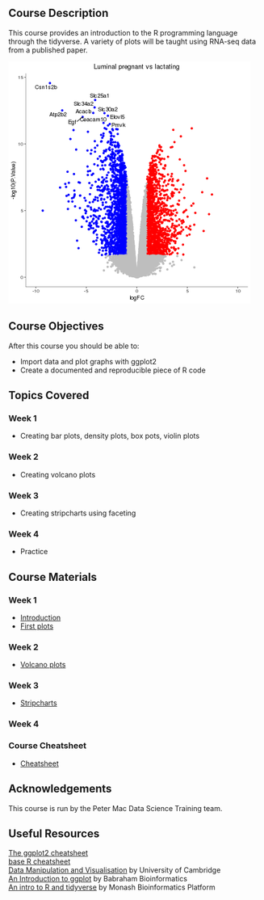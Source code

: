 ## Course Description
This course provides an introduction to the R programming language through the tidyverse. 
A variety of plots will be taught using RNA-seq data from a published paper.

![](images/volcano.png)

## Course Objectives

After this course you should be able to:

* Import data and plot graphs with ggplot2
* Create a documented and reproducible piece of R code

## Topics Covered

### Week 1
- Creating bar plots, density plots, box pots, violin plots

### Week 2
- Creating volcano plots

### Week 3
- Creating stripcharts using faceting

### Week 4
- Practice

## Course Materials

### Week 1
- [Introduction](https://pmacdasci.github.io/r-intro-tidyverse/introduction.html)
- [First plots](https://pmacdasci.github.io/r-intro-tidyverse/firstplots.html)

### Week 2
- [Volcano plots](https://pmacdasci.github.io/r-intro-tidyverse/volcanoplot.html)

### Week 3
- [Stripcharts](https://mblue9.github.io/r-intro-tidyverse/stripcharts.html)

### Week 4

### Course Cheatsheet
- [Cheatsheet](https://mblue9.github.io/r-intro-tidyverse/cheatsheet.html)

## Acknowledgements
This course is run by the Peter Mac Data Science Training team.

## Useful Resources
[The ggplot2 cheatsheet](https://github.com/rstudio/cheatsheets/raw/master/data-visualization-2.1.pdf)  
[base R cheatsheet](https://www.rstudio.com/wp-content/uploads/2016/05/base-r.pdf)  
[Data Manipulation and Visualisation](http://bioinformatics-core-shared-training.github.io/r-intermediate/) by University of Cambridge  
[An Introduction to ggplot](https://www.bioinformatics.babraham.ac.uk/training.html#ggplot) by Babraham Bioinformatics  
[An intro to R and tidyverse](https://monashdatafluency.github.io/r-intro-2/) by Monash Bioinformatics Platform
